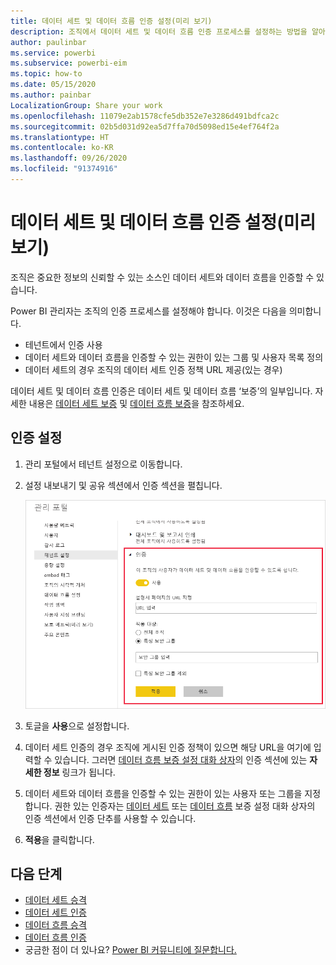 ```yaml
---
title: 데이터 세트 및 데이터 흐름 인증 설정(미리 보기)
description: 조직에서 데이터 세트 및 데이터 흐름 인증 프로세스를 설정하는 방법을 알아봅니다.
author: paulinbar
ms.service: powerbi
ms.subservice: powerbi-eim
ms.topic: how-to
ms.date: 05/15/2020
ms.author: painbar
LocalizationGroup: Share your work
ms.openlocfilehash: 11079e2ab1578cfe5db352e7e3286d491bdfca2c
ms.sourcegitcommit: 02b5d031d92ea5d7ffa70d5098ed15e4ef764f2a
ms.translationtype: HT
ms.contentlocale: ko-KR
ms.lasthandoff: 09/26/2020
ms.locfileid: "91374916"
---
```

# <a name="set-up-dataset-and-dataflow-certification-preview"></a>데이터 세트 및 데이터 흐름 인증 설정(미리 보기)

조직은 중요한 정보의 신뢰할 수 있는 소스인 데이터 세트와 데이터 흐름을 인증할 수 있습니다.

Power BI 관리자는 조직의 인증 프로세스를 설정해야 합니다. 이것은 다음을 의미합니다.
* 테넌트에서 인증 사용
* 데이터 세트와 데이터 흐름을 인증할 수 있는 권한이 있는 그룹 및 사용자 목록 정의
* 데이터 세트의 경우 조직의 데이터 세트 인증 정책 URL 제공(있는 경우)

데이터 세트 및 데이터 흐름 인증은 데이터 세트 및 데이터 흐름 ‘보증’의 일부입니다. 자세한 내용은 [데이터 세트 보증](../connect-data/service-datasets-promote.md) 및 [데이터 흐름 보증](../transform-model/service-dataflows-promote-certify.md)을 참조하세요.


## <a name="set-up-certification"></a>인증 설정

1. 관리 포털에서 테넌트 설정으로 이동합니다.
1. 설정 내보내기 및 공유 섹션에서 인증 섹션을 펼칩니다.

   ![데이터 세트 및 데이터 흐름 인증 설정](media/service-admin-setup-certification/service-admin-certification-setup-dialog.png)

1. 토글을 **사용**으로 설정합니다.
1. 데이터 세트 인증의 경우 조직에 게시된 인증 정책이 있으면 해당 URL을 여기에 입력할 수 있습니다. 그러면 [데이터 흐름 보증 설정 대화 상자](../connect-data/service-datasets-promote.md#request-dataset-certification)의 인증 섹션에 있는 **자세한 정보** 링크가 됩니다. 
1. 데이터 세트와 데이터 흐름을 인증할 수 있는 권한이 있는 사용자 또는 그룹을 지정합니다. 권한 있는 인증자는 [데이터 세트](../connect-data/service-datasets-promote.md#request-dataset-certification) 또는 [데이터 흐름](../transform-model/service-dataflows-promote-certify.md#certify-a-dataflow) 보증 설정 대화 상자의 인증 섹션에서 인증 단추를 사용할 수 있습니다.
1. **적용**을 클릭합니다.

## <a name="next-steps"></a>다음 단계
* [데이터 세트 승격](../connect-data/service-datasets-promote.md)
* [데이터 세트 인증](../connect-data/service-datasets-certify.md)
* [데이터 흐름 승격](../transform-model/service-dataflows-promote-certify.md#promote-a-dataflow)
* [데이터 흐름 인증](../transform-model/service-dataflows-promote-certify.md#certify-a-dataflow)
* 궁금한 점이 더 있나요? [Power BI 커뮤니티에 질문합니다.](https://community.powerbi.com/)
